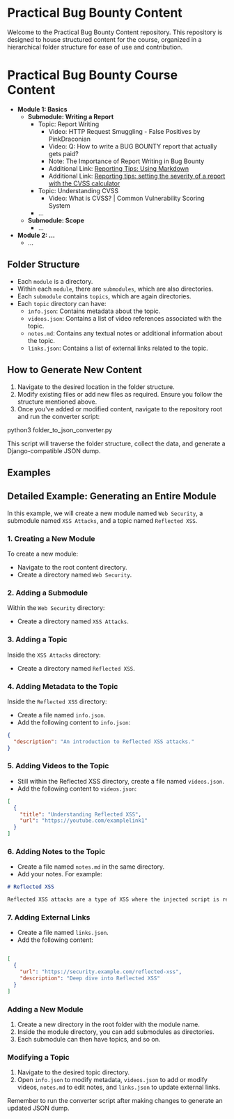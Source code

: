 # Practical Bug Bounty Content

Welcome to the Practical Bug Bounty Content repository. This repository is designed to house structured content for the course, organized in a hierarchical folder structure for ease of use and contribution.


# Practical Bug Bounty Course Content

- **Module 1: Basics**
  - **Submodule: Writing a Report**
    - Topic: Report Writing
      - Video: HTTP Request Smuggling - False Positives by PinkDraconian
      - Video: Q: How to write a BUG BOUNTY report that actually gets paid?
      - Note: The Importance of Report Writing in Bug Bounty
      - Additional Link: [Reporting Tips: Using Markdown](https://www.zerocopter.com/blog-en/reporting-tips-using-markdown-to-make-your-report-look-better)
      - Additional Link: [Reporting tips: setting the severity of a report with the CVSS calculator](https://www.zerocopter.com/blog-en/reporting-tips-setting-the-severity-of-a-report-with-the-cvss-calculator)
    - Topic: Understanding CVSS
      - Video: What is CVSS? | Common Vulnerability Scoring System
    - ...
  - **Submodule: Scope**
    - ...
- **Module 2: ...**
  - ...


## Folder Structure

- Each `module` is a directory.
- Within each `module`, there are `submodules`, which are also directories.
- Each `submodule` contains `topics`, which are again directories.
- Each `topic` directory can have:
  - `info.json`: Contains metadata about the topic.
  - `videos.json`: Contains a list of video references associated with the topic.
  - `notes.md`: Contains any textual notes or additional information about the topic.
  - `links.json`: Contains a list of external links related to the topic.

## How to Generate New Content

1. Navigate to the desired location in the folder structure.
2. Modify existing files or add new files as required. Ensure you follow the structure mentioned above.
3. Once you've added or modified content, navigate to the repository root and run the converter script:

python3 folder_to_json_converter.py

This script will traverse the folder structure, collect the data, and generate a Django-compatible JSON dump.

## Examples

## Detailed Example: Generating an Entire Module

In this example, we will create a new module named `Web Security`, a submodule named `XSS Attacks`, and a topic named `Reflected XSS`.

### 1. Creating a New Module

To create a new module:

- Navigate to the root content directory.
- Create a directory named `Web Security`.

### 2. Adding a Submodule

Within the `Web Security` directory:

- Create a directory named `XSS Attacks`.

### 3. Adding a Topic

Inside the `XSS Attacks` directory:

- Create a directory named `Reflected XSS`.

### 4. Adding Metadata to the Topic

Inside the `Reflected XSS` directory:

- Create a file named `info.json`.
- Add the following content to `info.json`:

```json
{
  "description": "An introduction to Reflected XSS attacks."
}
```
### 5. Adding Videos to the Topic

- Still within the Reflected XSS directory, create a file named `videos.json`.
- Add the following content to `videos.json`:

```json
[
  {
    "title": "Understanding Reflected XSS",
    "url": "https://youtube.com/examplelink1"
  }
]
```

### 6. Adding Notes to the Topic

- Create a file named `notes.md` in the same directory.
- Add your notes. For example:

```markdown
# Reflected XSS

Reflected XSS attacks are a type of XSS where the injected script is reflected off a web server
``` 
### 7. Adding External Links

- Create a file named `links.json`.
- Add the following content:

```json 

[
  {
    "url": "https://security.example.com/reflected-xss",
    "description": "Deep dive into Reflected XSS"
  }
]

``` 


### Adding a New Module

1. Create a new directory in the root folder with the module name.
2. Inside the module directory, you can add submodules as directories.
3. Each submodule can then have topics, and so on.

### Modifying a Topic

1. Navigate to the desired topic directory.
2. Open `info.json` to modify metadata, `videos.json` to add or modify videos, `notes.md` to edit notes, and `links.json` to update external links.

Remember to run the converter script after making changes to generate an updated JSON dump.
